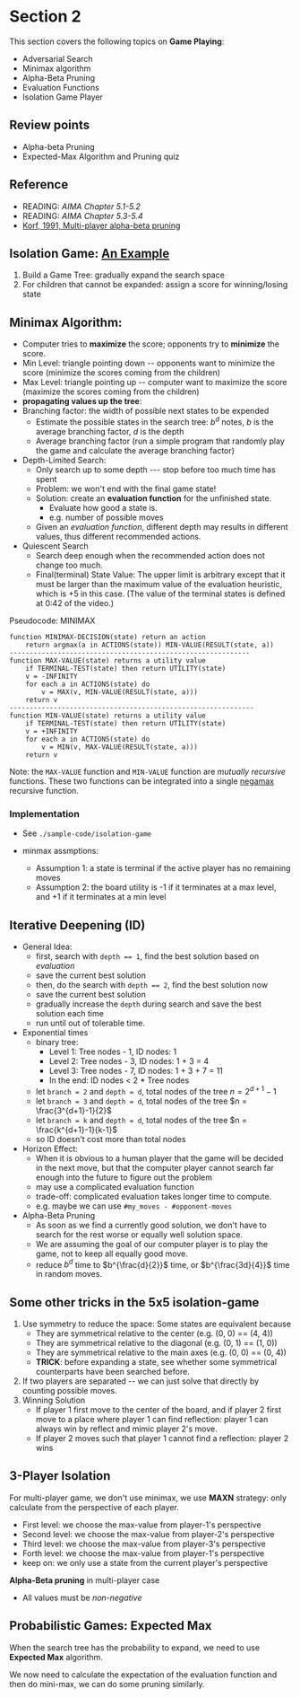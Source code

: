 # Section 2

This section covers the following topics on **Game Playing**:

- Adversarial Search
- Minimax algorithm
- Alpha-Beta Pruning
- Evaluation Functions
- Isolation Game Player

## Review points

- Alpha-beta Pruning
- Expected-Max Algorithm and Pruning quiz

## Reference

- READING:  *AIMA Chapter 5.1-5.2*
- READING:  *AIMA Chapter 5.3-5.4*
- [Korf, 1991, Multi-player alpha-beta pruning](https://www.cc.gatech.edu/~thad/6601-gradAI-fall2015/Korf_Multi-player-Alpha-beta-Pruning.pdf)

## Isolation Game: [An Example](https://boardgamegeek.com/boardgame/1875/isolation)

1. Build a Game Tree: gradually expand the search space
2. For children that cannot be expanded: assign a score for winning/losing state

## Minimax Algorithm:

- Computer tries to **maximize** the score; opponents try to **minimize** the score.
- Min Level: triangle pointing down -- opponents want to minimize the score (minimize the scores coming from the children)
- Max Level: triangle pointing up -- computer want to maximize the score (maximize the scores coming from the children)
- **propagating values up the tree**:
- Branching factor: the width of possible next states to be expended
	- Estimate the possible states in the search tree: $b^d$ notes, $b$ is the average branching factor, $d$ is the depth
	- Average branching factor (run a simple program that randomly play the game and calculate the average branching factor)
- Depth-Limited Search:
	- Only search up to some depth --- stop before too much time has spent
	- Problem: we won't end with the final game state!
	- Solution: create an **evaluation function** for the unfinished state.
		- Evaluate how good a state is.
		- e.g. number of possible moves
	- Given an *evaluation function*, different depth may results in different values, thus different recommended actions.
- Quiescent Search
	- Search deep enough when the recommended action does not change too much.
  - Final(terminal) State Value: The upper limit is arbitrary except that it must be larger than the maximum value of the evaluation heuristic, which is +5 in this case. (The value of the terminal states is defined at 0:42 of the video.)

Pseudocode: MINIMAX

```
function MINIMAX-DECISION(state) return an action
	return argmax(a in ACTIONS(state)) MIN-VALUE(RESULT(state, a))
------------------------------------------------------------
function MAX-VALUE(state) returns a utility value
	if TERMINAL-TEST(state) then return UTILITY(state)
	v = -INFINITY
	for each a in ACTIONS(state) do
		v = MAX(v, MIN-VALUE(RESULT(state, a)))
	return v
-------------------------------------------------------------
function MIN-VALUE(state) returns a utility value
	if TERMINAL-TEST(state) then return UTILITY(state)
	v = +INFINITY
	for each a in ACTIONS(state) do
		v = MIN(v, MAX-VALUE(RESULT(state, a)))
	return v
```

Note: the `MAX-VALUE` function and `MIN-VALUE` function are *mutually recursive* functions. These two functions can be integrated into a single [negamax](https://www.wikiwand.com/en/Negamax#/Negamax_base_algorithm) recursive function.

### Implementation

- See `./sample-code/isolation-game`

- minmax assmptions:
	- Assumption 1: a state is terminal if the active player has no remaining moves
	- Assumption 2: the board utility is -1 if it terminates at a max level, and +1 if it terminates at a min level

## Iterative Deepening (ID)

- General Idea:
  - first, search with `depth == 1`, find the best solution based on *evaluation*
  - save the current best solution
  - then, do the search with `depth == 2`, find the best solution now
  - save the current best solution
  - gradually increase the `depth` during search and save the best solution each time
  - run until out of tolerable time.
- Exponential times
  - binary tree:
    - Level 1: Tree nodes - 1, ID nodes: 1
    - Level 2: Tree nodes - 3, ID nodes: 1 + 3 = 4
    - Level 3: Tree nodes - 7, ID nodes: 1 + 3 + 7 = 11
    - In the end: ID nodes < 2 * Tree nodes
  - let `branch = 2` and `depth = d`, total nodes of the tree $n = 2^{d+1}-1$
  - let `branch = 3` and `depth = d`, total nodes of the tree $n = \frac{3^{d+1}-1}{2}$
  - let `branch = k` and `depth = d`, total nodes of the tree $n = \frac{k^{d+1}-1}{k-1}$
  - so ID doesn't cost more than total nodes
- Horizon Effect:
  - When it is obvious to a human player that the game will be decided in the next move, but that the computer player cannot search far enough into the future to figure out the problem
  - may use a complicated evaluation function
  - trade-off: complicated evaluation takes longer time to compute.
  - e.g. maybe we can use `#my_moves - #opponent-moves`
- Alpha-Beta Pruning
  - As soon as we find a currently good solution, we don't have to search for the rest worse or equally well solution space.
  - We are assuming the goal of our computer player is to play the game, not to keep all equally good move.
  - reduce $b^d$ time to $b^{\frac{d}{2}}$ time, or $b^{\frac{3d}{4}}$ time in random moves.

## Some other tricks in the 5x5 isolation-game

1. Use symmetry to reduce the space: Some states are equivalent because
    - They are symmetrical relative to the center (e.g. (0, 0) == (4, 4))
    - They are symmetrical relative to the diagonal (e.g. (0, 1) == (1, 0))
    - They are symmetrical relative to the main axes (e.g. (0, 0) == (0, 4))
    - **TRICK**: before expanding a state, see whether some symmetrical counterparts have been searched before.    
2. If two players are separated -- we can just solve that directly by counting possible moves.
3. Winning Solution
    - If player 1 first move to the center of the board, and if player 2 first move to a place where player 1 can find reflection: player 1 can always win by reflect and mimic player 2's move.
    - If player 2 moves such that player 1 cannot find a reflection: player 2 wins

## 3-Player Isolation

For multi-player game, we don't use minimax, we use **MAXN** strategy: only calculate from the perspective of each player.

- First level: we choose the max-value from player-1's perspective
- Second level: we choose the max-value from player-2's perspective
- Third level: we choose the max-value from player-3's perspective
- Forth level: we choose the max-value from player-1's perspective
- keep on: we only use a state from the current player's perspective

**Alpha-Beta pruning** in multi-player case

- All values must be *non-negative*

## Probabilistic Games: Expected Max

When the search tree has the probability to expand, we need to use **Expected Max** algorithm.

We now need to calculate the expectation of the evaluation function and then do mini-max, we can do some pruning similarly.
